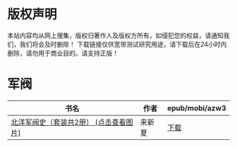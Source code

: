 # 版权声明

本站内容均从网上搜集，版权归著作人及版权方所有，如侵犯您的权益，请通知我们，我们将会及时删除！ 下载链接仅供宽带测试研究用途，请下载后在24小时内删除，请勿用于商业目的。请支持正版！

# 军阀

| 书名 | 作者 | epub/mobi/azw3 |
| --- | --- | --- |
| [北洋军阀史（套装共2册） (点击查看图片)](https://www.dushupai.com/attachment/2024/06/01/a224ee8d557b17f6.jpg) | 来新夏 | [下载](https://url89.ctfile.com/f/31084289-1357008457-b50456?p=8866) |
